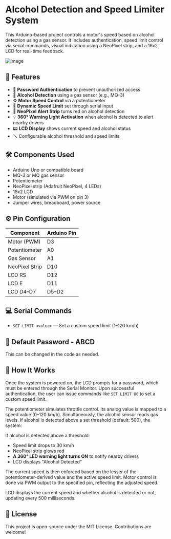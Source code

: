 # Alcohol Detection and Speed Limiter System

This Arduino-based project controls a motor's speed based on alcohol detection using a gas sensor. It includes authentication, speed limit control via serial commands, visual indication using a NeoPixel strip, and a 16x2 LCD for real-time feedback.

![Image](https://github.com/user-attachments/assets/a84d944a-bc98-4098-8812-039d20778bff)

## 🚀 Features

- 🔐 **Password Authentication** to prevent unauthorized access
- 🧪 **Alcohol Detection** using a gas sensor (e.g., MQ-3)
- ⚙️ **Motor Speed Control** via a potentiometer
- 🧠 **Dynamic Speed Limit** set through serial input
- 🌈 **NeoPixel Alert Strip** turns red on alcohol detection
- 💡 **360° Warning Light Activation** when alcohol is detected to alert nearby drivers
- 📟 **LCD Display** shows current speed and alcohol status
- 🪛 Configurable alcohol threshold and speed limits

## 🛠️ Components Used

- Arduino Uno or compatible board
- MQ-3 or MQ gas sensor
- Potentiometer
- NeoPixel strip (Adafruit NeoPixel, 4 LEDs)
- 16x2 LCD
- Motor (simulated via PWM on pin 3)
- Jumper wires, breadboard, power source

## ⚙️ Pin Configuration

| Component          | Arduino Pin |
|-------------------|-------------|
| Motor (PWM)       | D3          |
| Potentiometer     | A0          |
| Gas Sensor        | A1          |
| NeoPixel Strip    | D10         |
| LCD RS            | D12         |
| LCD E             | D11         |
| LCD D4–D7         | D5–D2       |

## 💻 Serial Commands

- `SET LIMIT <value>` — Set a custom speed limit (1–120 km/h)

## 🔐 Default Password - ABCD


This can be changed in the code as needed.

## 🧠 How It Works

Once the system is powered on, the LCD prompts for a password, which must be entered through the Serial Monitor. Upon successful authentication, the user can issue commands like `SET LIMIT 80` to set a custom speed limit.

The potentiometer simulates throttle control. Its analog value is mapped to a speed value (0–120 km/h). Simultaneously, the alcohol sensor reads gas levels. If alcohol is detected above a set threshold (default: 500), the system:

If alcohol is detected above a threshold:
- Speed limit drops to 30 km/h
- NeoPixel strip glows red
- **A 360° LED warning light turns ON** to notify nearby drivers
- LCD displays "Alcohol Detected"

The current speed is then enforced based on the lesser of the potentiometer-derived value and the active speed limit. Motor control is done via PWM output to the specified pin, reflecting the adjusted speed.

LCD displays the current speed and whether alcohol is detected or not, updating every 500 milliseconds.

## 📃 License

This project is open-source under the MIT License. Contributions are welcome!

